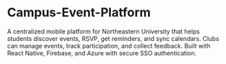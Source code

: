 # Campus-Event-Platform
A centralized mobile platform for Northeastern University that helps students discover events, RSVP, get reminders, and sync calendars. Clubs can manage events, track participation, and collect feedback. Built with React Native, Firebase, and Azure with secure SSO authentication.
